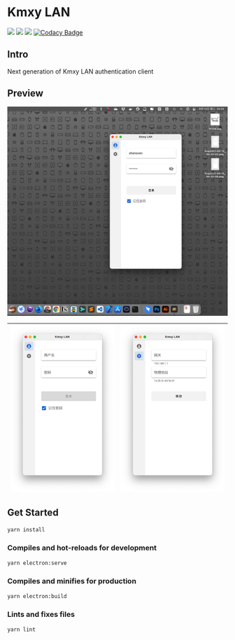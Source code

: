 # Kmxy LAN

[![](https://img.shields.io/github/license/shensven/kmxy-lan)](./LICENSE)
[![](https://img.shields.io/github/package-json/dependency-version/shensven/kmxy-lan/dev/electron)](./package.json)
[![](https://img.shields.io/github/package-json/dependency-version/shensven/kmxy-lan/vue)](./package.json)
[![Codacy Badge](https://api.codacy.com/project/badge/Grade/96e83a1e94f34a33ab553b5d2d805c4b)](https://app.codacy.com/gh/shensven/kmxy-lan?utm_source=github.com&utm_medium=referral&utm_content=shensven/kmxy-lan&utm_campaign=Badge_Grade_Settings)

## Intro

Next generation of Kmxy LAN authentication client

## Preview

![Screenshot 1](src/assets/screenshot0.png)

| ![Screenshot 1](src/assets/screenshot1.png) | ![Screenshot 1](src/assets/screenshot2.png) |
| :-----------------------------------------: | :-----------------------------------------: |


## Get Started

```sh
yarn install
```

### Compiles and hot-reloads for development

```sh
yarn electron:serve
```

### Compiles and minifies for production

```sh
yarn electron:build
```

### Lints and fixes files

```sh
yarn lint
```
